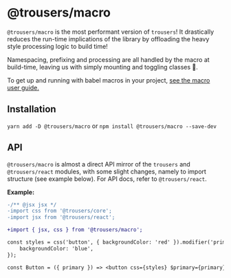 # @trousers/macro

`@trousers/macro` is the most performant version of `trousers`! It drastically reduces the run-time implications of the library by offloading the heavy style processing logic to build time!

Namespacing, prefixing and processing are all handled by the macro at build-time, leaving us with simply mounting and toggling classes 🎉.

To get up and running with babel macros in your project, [see the macro user guide.](https://github.com/kentcdodds/babel-plugin-macros/blob/master/other/docs/user.md)

## Installation

`yarn add -D @trousers/macro` or `npm install @trousers/macro --save-dev`

## API

`@trousers/macro` is almost a direct API mirror of the `trousers` and `@trousers/react` modules, with some slight changes, namely to import structure (see example below). For API docs, refer to `@trousers/react`.

**Example:**

```diff
-/** @jsx jsx */
-import css from '@trousers/core';
-import jsx from '@trousers/react';

+import { jsx, css } from '@trousers/macro';

const styles = css('button', { backgroundColor: 'red' }).modifier('primary', {
    backgroundColor: 'blue',
});

const Button = ({ primary }) => <button css={styles} $primary={primary} />;
```
